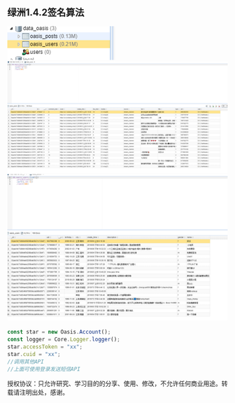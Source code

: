 ## 绿洲1.4.2签名算法


![C](./screenshots/3.png)
![A](./screenshots/1.png)
![B](./screenshots/2.png)

``` javascript 
const star = new Oasis.Account();
const logger = Core.Logger.logger();
star.accessToken = "xx";
star.cuid = "xx";
//调用其他API
//上面可使用登录发送短信API
```

授权协议：只允许研究、学习目的的分享、使用、修改，不允许任何商业用途。转载请注明出处，感谢。